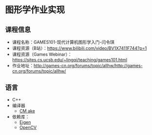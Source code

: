 # 图形学作业实现

##  课程信息
- 课程名称：GAMES101-现代计算机图形学入门-闫令琪
- 课程资源（B站）：https://www.bilibili.com/video/BV1X7411F744?p=1
- 课程资源（Games Webinar）：https://sites.cs.ucsb.edu/~lingqi/teaching/games101.html
- 作业地址：http://games-cn.org/forums/topic/allhw/http://games-cn.org/forums/topic/allhw/
  
## 语言
- C++
- 编译器
  - [CM ake](https://cmake.org/)
- 依赖库：
  - [Eigen](http://eigen.tuxfamily.org/dox/group__TutorialGeometry.html)
  - [OpenCV](https://opencv.org/)